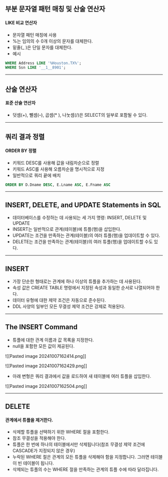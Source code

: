 ## 부분 문자열 패턴 매칭 및 산술 연산자
#### LIKE 비교 연산자
- 문자열 패턴 매칭에 사용
- %는 임의의 수 0개 이상의 문자를 대체한다.
- 밑줄(_ )은 단일 문자를 대체한다.
- 예시
```SQL
WHERE Address LIKE '%Houston.TX%';
WHERE Ssn LIKE '__1__8901';
```

---
## 산술 연산자
#### 표준 산술 연산자
- 덧셈(+), 뺄셈(–), 곱셈(* ), 나눗셈(/)은 SELECT의 일부로 포함될 수 있다.

---
## 쿼리 결과 정렬
#### ORDER BY 정렬
- 키워드 DESC를 사용해 값을 내림차순으로 정렬
- 키워드 ASC를 사용해 오름차순을 명시적으로 지정
- 일반적으로 쿼리 끝에 배치
```SQL
ORDER BY D.Dname DESC, E.Lname ASC, E.Fname ASC
```

---
## INSERT, DELETE, and UPDATE Statements in SQL
- 데이터베이스를 수정하는 데 사용되는 세 가지 명령: INSERT, DELETE 및 UPDATE
- INSERT는 일반적으로 관계(테이블)에 튜플(행)을 삽입한다.
- UPDATE는 조건을 만족하는 관계(테이블)의 여러 튜플(행)을 업데이트할 수 있다.
- DELETE는 조건을 만족하는 관계(테이블)의 여러 튜플(행)을 업데이트할 수도 있다.

---
## INSERT
- 가장 단순한 형태로는 관계에 하나 이상의 튜플을 추가하는 데 사용된다.
- 속성 값은 CREATE TABLE 명령에서 지정된 속성과 동일한 순서로 나열되어야 한다.
- 데이터 유형에 대한 제약 조건은 자동으로 준수된다.
- DDL 사양의 일부인 모든 무결성 제약 조건은 강제로 적용된다.

---
## The INSERT Command
- 튜플에 대한 관계 이름과 값 목록을 지정한다.
- null을 포함한 모든 값이 제공된다.

![[Pasted image 20241007162414.png]]

![[Pasted image 20241007162429.png]]

- 아래 변형은 쿼리 결과에서 값을 로드하여 새 테이블에 여러 튜플을 삽입한다.

![[Pasted image 20241007162504.png]]

---
## DELETE
#### 관계에서 튜플을 제거한다.
- 삭제할 튜플을 선택하기 위한 WHERE 절을 포함한다.
- 참조 무결성을 적용해야 한다.
- 튜플은 한 번에 하나의 테이블에서만 삭제됩니다(참조 무결성 제약 조건에 CASCADE가 지정되지 않은 경우)
- 누락된 WHERE 절은 관계의 모든 튜플을 삭제해야 함을 지정합니다. 그러면 테이블이 빈 테이블이 됩니다.
- 삭제되는 튜플의 수는 WHERE 절을 만족하는 관계의 튜플 수에 따라 달라집니다.